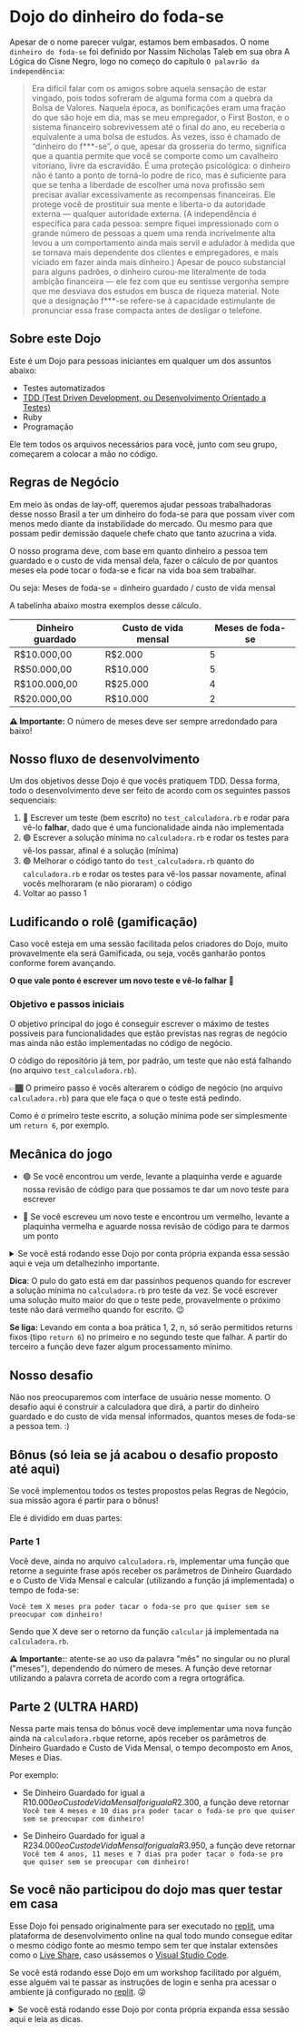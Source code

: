 # Dojo do dinheiro do foda-se

Apesar de o nome parecer vulgar, estamos bem embasados. O nome `dinheiro do foda-se` foi definido por Nassim Nicholas Taleb em sua obra A Lógica do Cisne Negro, logo no começo do capítulo `O palavrão da independência`:

> Era difícil falar com os amigos sobre aquela sensação de estar vingado, pois todos sofreram de alguma forma com a quebra da Bolsa de Valores. Naquela época, as bonificações eram uma fração do que são hoje em dia, mas se meu empregador, o First Boston, e o sistema financeiro sobrevivessem até o final do ano, eu receberia o equivalente a uma bolsa de estudos. Às vezes, isso é chamado de “dinheiro do f***-se”, o que, apesar da grosseria do termo, significa que a quantia permite que você se comporte como um cavalheiro vitoriano, livre da escravidão. É uma proteção psicológica: o dinheiro não é tanto a ponto de torná-lo podre de rico, mas é suficiente para que se tenha a liberdade de escolher uma nova profissão sem precisar avaliar excessivamente as recompensas financeiras. Ele protege você de prostituir sua mente e liberta-o da autoridade externa — qualquer autoridade externa. (A independência é específica para cada pessoa: sempre fiquei impressionado com o grande número de pessoas a quem uma renda incrivelmente alta levou a um comportamento ainda mais servil e adulador à medida que se tornava mais dependente dos clientes e empregadores, e mais viciado em fazer ainda mais dinheiro.) Apesar de pouco substancial para alguns padrões, o dinheiro curou-me literalmente de toda ambição financeira — ele fez com que eu sentisse vergonha sempre que me desviava dos estudos em busca de riqueza material. Note que a designação f***-se refere-se à capacidade estimulante de pronunciar essa frase compacta antes de desligar o telefone.

## Sobre este Dojo

Este é um Dojo para pessoas iniciantes em qualquer um dos assuntos abaixo:

- Testes automatizados
- [TDD (Test Driven Development, ou Desenvolvimento Orientado a Testes)](https://pt.wikipedia.org/wiki/Test-driven_development)
- Ruby
- Programação

Ele tem todos os arquivos necessários para você, junto com seu grupo, começarem a colocar a mão no código.

## Regras de Negócio

Em meio às ondas de lay-off, queremos ajudar pessoas trabalhadoras desse nosso Brasil a ter um dinheiro do foda-se para que possam viver com menos medo diante da instabilidade do mercado. Ou mesmo para que possam pedir demissão daquele chefe chato que tanto azucrina a vida.

O nosso programa deve, com base em quanto dinheiro a pessoa tem guardado e o custo de vida mensal dela, fazer o cálculo de por quantos meses ela pode tocar o foda-se e ficar na vida boa sem trabalhar.

Ou seja: Meses de foda-se = dinheiro guardado / custo de vida mensal

A tabelinha abaixo mostra exemplos desse cálculo.

| Dinheiro guardado              | Custo de vida mensal   | Meses de foda-se   |
|--------------------------------|------------------------|--------------------|
| R$10.000,00                    | R$2.000                | 5                  |
| R$50.000,00                    | R$10.000               | 5                  |
| R$100.000,00                   | R$25.000               | 4                  |
| R$20.000,00                    | R$10.000               | 2                  |

**⚠️ Importante:** O número de meses deve ser sempre arredondado para baixo!


## Nosso fluxo de desenvolvimento

Um dos objetivos desse Dojo é que vocês pratiquem TDD. Dessa forma, todo o desenvolvimento deve ser feito de acordo com os seguintes passos sequenciais:

1. 🔴 Escrever um teste (bem escrito) no `test_calculadora.rb` e rodar para vê-lo **falhar**, dado que é uma funcionalidade ainda não implementada
2. 🟢 Escrever a solução mínima no `calculadora.rb` e rodar os testes para vê-los passar, afinal é a solução (mínima)
3. 🟢 Melhorar o código tanto do `test_calculadora.rb` quanto do `calculadora.rb` e rodar os testes para vê-los passar novamente, afinal vocês melhoraram (e não pioraram) o código
4. Voltar ao passo 1

## Ludificando o rolê (gamificação)

Caso você esteja em uma sessão facilitada pelos criadores do Dojo, muito provavelmente ela será Gamificada, ou seja, vocês ganharão pontos conforme forem avançando.

**O que vale ponto é escrever um novo teste e vê-lo falhar 🔴**

### Objetivo e passos iniciais

O objetivo principal do jogo é conseguir escrever o máximo de testes possíveis para funcionalidades que estão previstas nas regras de negócio mas ainda não estão implementadas no código de negócio.

O código do repositório já tem, por padrão, um teste que não está falhando (no arquivo `test_calculadora.rb`).

👉🏾 O primeiro passo é vocês alterarem o código de negócio (no arquivo `calculadora.rb`) para que ele faça o que o teste está pedindo.

Como é o primeiro teste escrito, a solução mínima pode ser simplesmente um `return 6`, por exemplo.

## Mecânica do jogo

- 🟢 Se você encontrou um verde, levante a plaquinha verde e aguarde nossa revisão de código para que possamos te dar um novo teste para escrever

- 🔴 Se você escreveu um novo teste e encontrou um vermelho, levante a plaquinha vermelha e aguarde nossa revisão de código para te darmos um ponto

<details>
  <summary>Se você está rodando esse Dojo por conta própria expanda essa sessão aqui e veja um detalhezinho importante.</summary>

Se você está rodando por conta própria, ou seja, sem pessoas facilitando o rolê pra você, provavelmente não vai rolar nem plaquinha nem revisão de código, né?

Mas tatu do bem. Faz o seguinte: Contabilize seus pontos por conta própria e use a sequência de testes que está no endereço: http://dontpad.com/tdd_fodase_teste1

Mesmo jogando sem facilitação é importante seguir a mecânica proposta. Não veja o teste seguinte sem ter acabado o anterior. \o/

</details>

**Dica**: O pulo do gato está em dar passinhos pequenos quando for escrever a solução mínima no `calculadora.rb` pro teste da vez. Se você escrever uma solução muito maior do que o teste pede, provavelmente o próximo teste não dará vermelho quando for escrito. 😉

**Se liga:** Levando em conta a boa prática 1, 2, n, só serão permitidos returns fixos (tipo `return 6`) no primeiro e no segundo teste que falhar. A partir do terceiro a função deve fazer algum processamento mínimo.

## Nosso desafio

Não nos preocuparemos com interface de usuário nesse momento. O desafio aqui é construir a calculadora que dirá, a partir do dinheiro guardado e do custo de vida mensal informados, quantos meses de foda-se a pessoa tem. :)

## Bônus (só leia se já acabou o desafio proposto até aqui)

Se você implementou todos os testes propostos pelas Regras de Negócio, sua missão agora é partir para o bônus!

Ele é dividido em duas partes:

### Parte 1

Você deve, ainda no arquivo `calculadora.rb`, implementar uma função que retorne a seguinte frase após receber os parâmetros de  Dinheiro Guardado e o Custo de Vida Mensal e calcular (utilizando a função já implementada) o tempo de foda-se:

`Você tem X meses pra poder tacar o foda-se pro que quiser sem se preocupar com dinheiro!`

Sendo que X deve ser o retorno da função `calcular` já implementada na `calculadora.rb`.

**⚠️ Importante:**: atente-se ao uso da palavra "mês" no singular ou no plural ("meses"), dependendo do número de meses. A função deve retornar utilizando a palavra correta de acordo com a regra ortográfica.

## Parte 2 (ULTRA HARD)

Nessa parte mais tensa do bônus você deve implementar uma nova função ainda na `calculadora.rb`que retorne, após receber os parâmetros de Dinheiro Guardado e Custo de Vida Mensal, o tempo decomposto em Anos, Meses e Dias.

Por exemplo:

- Se Dinheiro Guardado for igual a R$10.000 e o Custo de Vida Mensal for igual a R$2.300, a função deve retornar `Você tem 4 meses e 10 dias pra poder tacar o foda-se pro que quiser sem se preocupar com dinheiro!`

- Se Dinheiro Guardado for igual a R$234.000 e o Custo de Vida Mensal for igual a R$3.950, a função deve retornar `Você tem 4 anos, 11 meses e 7 dias pra poder tacar o foda-se pro que quiser sem se preocupar com dinheiro!`

## Se você não participou do dojo mas quer testar em casa

Esse Dojo foi pensado originalmente para ser executado no [replit](https://replit.com), uma plataforma de desenvolvimento online na qual todo mundo consegue editar o mesmo código fonte ao mesmo tempo sem ter que instalar extensões como o [Live Share](https://visualstudio.microsoft.com/pt-br/services/live-share/), caso usássemos o [Visual Studio Code](https://code.visualstudio.com).

Se você está rodando esse Dojo em um workshop facilitado por alguém, esse alguém vai te passar as instruções de login e senha pra acessar o ambiente já configurado no [replit](https://replit.com). 😜

<details>
  <summary>Se você está rodando esse Dojo por conta própria expanda essa sessão aqui e leia as dicas.</summary>

Fique a vontade para criar uma conta no replit e experimentá-lo! Tenha em mente:

1. Que a versão gratuita do [replit](https://replit.com) só te permite chamar 1 pessoa pra colaborar com você. A alternativa é você compartilhar seu user e senha (nada seguro) com outras pessoas, assim vocês conseguem usar em grupos maiores.

2. Dentro do [replit](https://replit.com) você vai ter que colocar a URL desse projeto (https://github.com/tiolula/tdd_fodase.git) para que ele baixe o código fonte

3. Mesmo selecionando que o seu projeto é em Ruby, você vai ter que instalar o as bibliotecas de teste (`gem install minitest minitest-reporters`) no [replit](https://replit.com), e é legal, inclusive, configurar o botão `RUN` pra executar o comando `ruby ./testes/test_calculadora.rb`.

</details>
